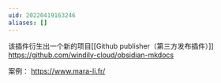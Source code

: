 ```yaml
---
uid: 20220419163246
aliases: []
---
```

该插件衍生出一个新的项目[[Github publisher（第三方发布插件）]]
https://github.com/windily-cloud/obsidian-mkdocs

案例： https://www.mara-li.fr/